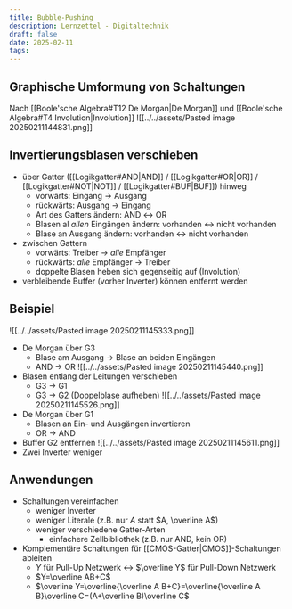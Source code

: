 ```yaml
---
title: Bubble-Pushing
description: Lernzettel - Digitaltechnik
draft: false
date: 2025-02-11
tags:
---
```

## Graphische Umformung von Schaltungen
Nach [[Boole'sche Algebra#T12 De Morgan|De Morgan]] und [[Boole'sche Algebra#T4 Involution|Involution]]
![[../../assets/Pasted image 20250211144831.png]]
## Invertierungsblasen verschieben
- über Gatter ([[Logikgatter#AND|AND]] / [[Logikgatter#OR|OR]] / [[Logikgatter#NOT|NOT]] / [[Logikgatter#BUF|BUF]]) hinweg
	- vorwärts: Eingang $\rightarrow$ Ausgang
	- rückwärts: Ausgang $\rightarrow$ Eingang
	- Art des Gatters ändern: AND $\leftrightarrow$ OR
	- Blasen al *allen* Eingängen ändern: vorhanden $\leftrightarrow$ nicht vorhanden
	- Blase an Ausgang ändern: vorhanden $\leftrightarrow$ nicht vorhanden
- zwischen Gattern
	- vorwärts: Treiber $\rightarrow$ *alle* Empfänger
	- rückwärts: *alle* Empfänger $\rightarrow$ Treiber
	- doppelte Blasen heben sich gegenseitig auf (Involution)
- verbleibende Buffer (vorher Inverter) können entfernt werden

## Beispiel
![[../../assets/Pasted image 20250211145333.png]]
- De Morgan über G3
	- Blase am Ausgang $\rightarrow$ Blase an beiden Eingängen
	- AND $\rightarrow$ OR
![[../../assets/Pasted image 20250211145440.png]]
- Blasen entlang der Leitungen verschieben
	- G3 $\rightarrow$ G1
	- G3 $\rightarrow$ G2 (Doppelblase aufheben)
![[../../assets/Pasted image 20250211145526.png]]
- De Morgan über G1
	- Blasen an Ein- und Ausgängen invertieren
	- OR $\rightarrow$ AND
- Buffer G2 entfernen
![[../../assets/Pasted image 20250211145611.png]]
- Zwei Inverter weniger

## Anwendungen
- Schaltungen vereinfachen
	- weniger Inverter
	- weniger Literale (z.B. nur $A$ statt $A, \overline A$)
	- weniger verschiedene Gatter-Arten
		- einfachere Zellbibliothek (z.B. nur AND, kein OR)
- Komplementäre Schaltungen für [[CMOS-Gatter|CMOS]]-Schaltungen ableiten
	- $Y$ für Pull-Up Netzwerk $\leftrightarrow$ $\overline Y$ für Pull-Down Netzwerk
	- $Y=\overline AB+C$
	- $\overline Y=\overline{\overline A B+C}=\overline{\overline A B}\overline C=(A+\overline B)\overline C$
